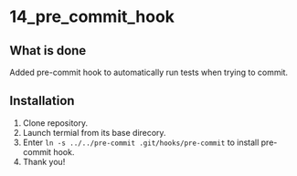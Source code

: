 # 14_pre_commit_hook
## What is done
Added pre-commit hook to automatically run tests when trying to commit.
## Installation
1. Clone repository. 
2. Launch termial from its base direcory.
3. Enter <code>ln -s ../../pre-commit .git/hooks/pre-commit</code> to install
pre-commit hook.
4. Thank you!